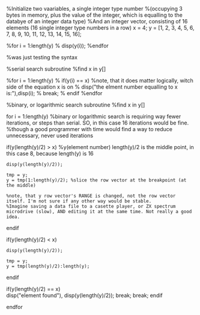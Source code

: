 
%Initialize two vaariables, a single integer type number 
%(occupying 3 bytes in memory, plus the value of the integer, which is equalling to the databye of an integer data type)
%And an integer vector, consisting of 16 elements (16 single integer type numbers in a row)
x = 4;
y = [1, 2, 3, 4, 5, 6, 7, 8, 9, 10, 11, 12, 13, 14, 15, 16];


%for i = 1:length(y)
%  disp(y(i));
%endfor

%was just testing the syntax

%serial search subroutine
%find x in y[]

%for i = 1:length(y)
%  if(y(i) == x)  %note, that it does matter logically, witch side of the equation x is on
%    disp("the elment number equalling to x is:"),disp(i);
%    break;
%  endif
%endfor

%binary, or logarithmic search subroutine
%find x in y[]

for i = 1:length(y) %binary or logarithmic search is requiring way fewer iterations, or steps than serial. SO, in this case 16 iterations would be fine.
  %though a good programmer with time would find a way to reduce unnecessary, never used iterations
  
  if(y(length(y)/2) > x)  %y(element number)     length(y)/2 is the middle point, in this case 8, because length(y) is 16
    
    disp(y(length(y)/2));
    
    tmp = y;
    y = tmp(1:length(y)/2); %slice the row vector at the breakpoint (at the middle)
    
    %note, that y row vector's RANGE is changed, not the row vector itself. I'm not sure if any other way would be stable.
    %Imagine saving a data file to a casette player, or ZX spectrum microdrive (slow), AND editing it at the same time. Not really a good idea.
  
  endif
  
  if(y(length(y)/2) < x) 

    disp(y(length(y)/2));

    tmp = y;
    y = tmp(length(y)/2):length(y);
  
  
  endif
  
   if(y(length(y)/2) == x)  
    disp("element found"), disp(y(length(y)/2));
    break; break;
  endif

endfor

